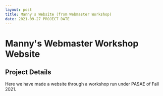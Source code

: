 ```yaml
---
layout: post
title: Manny's Website (from Webmaster Workshop)
date: 2021-09-27 PROJECT DATE
---
```


# Manny's Webmaster Workshop Website

## Project Details
Here we have made a website through a workshop run under PASAE of Fall 2021.
